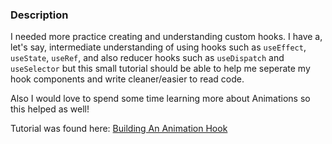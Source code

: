 ### Description

I needed more practice creating and understanding custom hooks. I have a, let's say, intermediate understanding of using hooks such as `useEffect`, `useState`, `useRef`, and also reducer hooks such as `useDispatch` and `useSelector` but this small tutorial should be able to help me seperate my hook components and write cleaner/easier to read code.

Also I would love to spend some time learning more about Animations so this helped as well!

Tutorial was found here: [Building An Animation Hook](https://medium.com/react-native-school/building-an-animation-hook-in-react-native-38a5bfac6087)